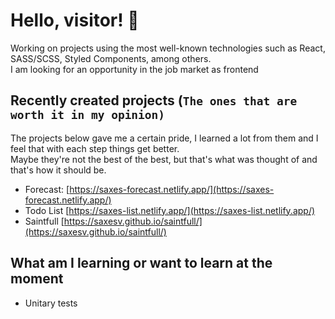 # Hello, visitor! 🫡

Working on projects using the most well-known technologies such as React, SASS/SCSS, Styled Components, among others.\
I am looking for an opportunity in the job market as frontend

## Recently created projects (`The ones that are worth it in my opinion)`

The projects below gave me a certain pride, I learned a lot from them and I feel that with each step things get better.\
Maybe they're not the best of the best, but that's what was thought of and that's how it should be.

- Forecast: [https://saxes-forecast.netlify.app/](https://saxes-forecast.netlify.app/)
- Todo List [https://saxes-list.netlify.app/](https://saxes-list.netlify.app/)
- Saintfull [https://saxesv.github.io/saintfull/](https://saxesv.github.io/saintfull/)

## What am I learning or want to learn at the moment
- Unitary tests
